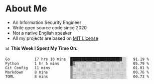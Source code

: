 # About Me

- An Information Security Engineer
- Write open source code since 2020
- Not a native English speaker
- All my projects are based on [MIT License](https://opensource.org/licenses/MIT)

📊 **This Week I Spent My Time On:**
<!--START_SECTION:waka-->
```text
Go           17 hrs 10 mins  ██████████████████████▓░░   91.19 % 
Python       1 hr 5 mins     █▒░░░░░░░░░░░░░░░░░░░░░░░   05.79 % 
Git Config   11 mins         ▒░░░░░░░░░░░░░░░░░░░░░░░░   01.01 % 
Markdown     8 mins          ▒░░░░░░░░░░░░░░░░░░░░░░░░   00.76 % 
TOML         8 mins          ▒░░░░░░░░░░░░░░░░░░░░░░░░   00.73 % 
```
<!--END_SECTION:waka-->

